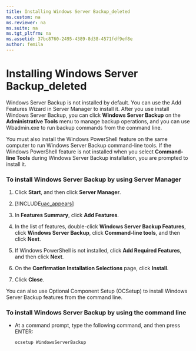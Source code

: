 ```yaml
---
title: Installing Windows Server Backup_deleted
ms.custom: na
ms.reviewer: na
ms.suite: na
ms.tgt_pltfrm: na
ms.assetid: 37bc8760-2495-4389-8d38-4571fdf9ef8e
author: femila
---
```

# Installing Windows Server Backup_deleted
Windows Server Backup is not installed by default. You can use the Add Features Wizard in Server Manager to install it. After you use install Windows Server Backup, you can click **Windows Server Backup** on the **Administrative Tools** menu to manage backup operations, and you can use Wbadmin.exe to run backup commands from the command line.  
  
You must also install the Windows PowerShell feature on the same computer to run Windows Server Backup command\-line tools. If the Windows PowerShell feature is not installed when you select **Command\-line Tools** during Windows Server Backup installation, you are prompted to install it.  
  
### To install Windows Server Backup by using Server Manager  
  
1.  Click **Start**, and then click **Server Manager**.  
  
2.  [!INCLUDE[uac_appears](../Token/uac_appears_md.md)]  
  
3.  In **Features Summary**, click **Add Features**.  
  
4.  In the list of features, double\-click **Windows Server Backup Features**, click **Windows Server Backup**, click **Command\-line tools**, and then click **Next**.  
  
5.  If Windows PowerShell is not installed, click **Add Required Features**, and then click **Next**.  
  
6.  On the **Confirmation Installation Selections** page, click **Install**.  
  
7.  Click **Close**.  
  
You can also use Optional Component Setup \(OCSetup\) to install Windows Server Backup features from the command line.  
  
### To install Windows Server Backup by using the command line  
  
-   At a command prompt, type the following command, and then press ENTER:  
  
    `ocsetup WindowsServerBackup`  
  
